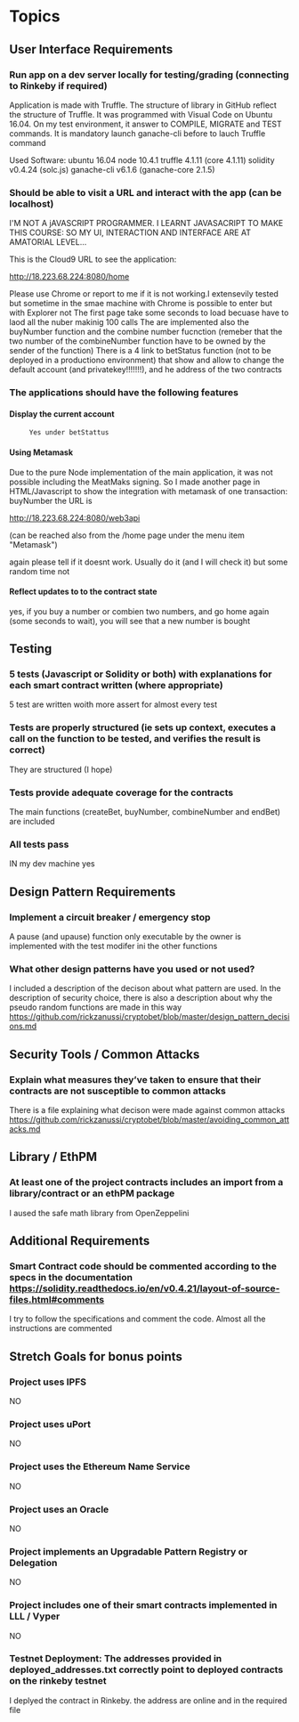 # Topics

## User Interface Requirements
  ### Run app on a dev server locally for testing/grading (connecting to Rinkeby if required)
  
  Application is made with Truffle. The structure of library in GitHub reflect the structure of Truffle. 
  It was programmed with Visual Code on Ubuntu 16.04. On my test environment, it answer to COMPILE, MIGRATE and TEST commands. It is mandatory launch ganache-cli before to lauch Truffle command
  
  Used Software: ubuntu 16.04 node 10.4.1 truffle 4.1.11 (core 4.1.11) solidity v0.4.24 (solc.js) ganache-cli v6.1.6 (ganache-core 2.1.5)
  
  ### Should be able to visit a URL and interact with the app (can be localhost)
  
  I'M NOT A jAVASCRIPT PROGRAMMER. I LEARNT  JAVASACRIPT TO MAKE THIS COURSE: SO MY UI, INTERACTION AND INTERFACE ARE AT AMATORIAL LEVEL...
  
  This is the Cloud9 URL to see the application: 
  
  http://18.223.68.224:8080/home
  
  Please use Chrome or report to me if it is not working.I extensevily tested but sometime in the smae machine with Chrome is possible to enter but with Explorer not
  The first page take some seconds to load becuase have to laod all the nuber makinig 100 calls
  The are implemented also the buyNumber function and the combine number fucnction (remeber that the two number of the combineNumber function have to be owned by the sender of the function)
  There is a 4 link to betStatus function (not to be deployed in a productiono environment) that show and allow to change the default account (and privatekey!!!!!!!), and he address of the two contracts

  ### The applications should have the following features
  
  #### Display the current account
         Yes under betStattus
  #### Using Metamask
 
 Due to the pure Node implementation of the main application, it was not possible including the MeatMaks signing.
    So I made another page in HTML/Javascript to show the integration with metamask of one transaction: buyNumber
    the URL is
    
  http://18.223.68.224:8080/web3api 
 
  (can be reached also from the /home page under the menu item "Metamask")
    
  again please tell if it doesnt work. Usually do it (and I will check it) but some random time not
    
  #### Reflect updates to to the contract state
   yes, if you buy a number or combien two numbers, and go home again (some seconds to wait), you will see that a new number is bought
  
     

## Testing
  ### 5 tests (Javascript or Solidity or both) with explanations for each smart contract written (where appropriate)
  5 test are written woith more assert for almost every test
  
  ### Tests are properly structured (ie sets up context, executes a call on  the function to be tested, and verifies the result is correct)
  They are structured (I hope)
  
  ### Tests provide adequate coverage for the contracts
  The main functions (createBet, buyNumber, combineNumber and endBet) are included
  
  ### All tests pass
  IN my dev machine yes

## Design Pattern Requirements
  ### Implement a circuit breaker / emergency stop
  A pause (and upause) function only executable by the owner is implemented with the test modifer ini the other functions
  
  ### What other design patterns have you used or  not used?
  I included a description of the decison about what pattern are used. In the description of security choice, there is also a description about why the pseudo random functions are made in this way
  https://github.com/rickzanussi/cryptobet/blob/master/design_pattern_decisions.md

## Security Tools / Common Attacks
  ### Explain what measures they’ve taken to ensure that their contracts are not susceptible to common attacks
  There is a file explaining what decison were made against common attacks
  https://github.com/rickzanussi/cryptobet/blob/master/avoiding_common_attacks.md
  

## Library / EthPM
  ### At least one of the project contracts includes an import from a library/contract or an ethPM package
  I aused the safe math library from OpenZeppelini

## Additional Requirements
 ### Smart Contract code should be commented  according to the specs in the documentation https://solidity.readthedocs.io/en/v0.4.21/layout-of-source-files.html#comments
 I try to follow the specifications and comment the code. Almost all the instructions are commented

## Stretch Goals for bonus points
  ### Project uses IPFS
  NO
  ### Project uses uPort
  NO
  ### Project uses the Ethereum Name Service
  NO
  ### Project uses an Oracle
  NO
  ### Project implements an Upgradable Pattern Registry or Delegation
  NO
  ### Project includes one of their smart contracts implemented in LLL / Vyper
  NO
  ### Testnet Deployment:  The addresses provided in deployed_addresses.txt correctly point to deployed  contracts on the rinkeby testnet
  I deplyed the contract in Rinkeby. the address are online and in the required file

